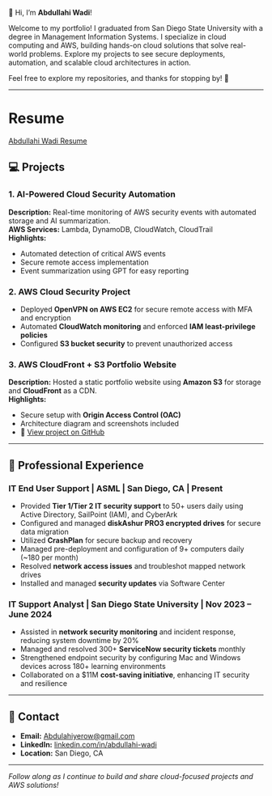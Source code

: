 👋 Hi, I’m **Abdullahi Wadi**!  

Welcome to my portfolio! I graduated from San Diego State University with a degree in Management Information Systems. I specialize in cloud computing and AWS, building hands-on cloud solutions that solve real-world problems. Explore my projects to see secure deployments, automation, and scalable cloud architectures in action.

Feel free to explore my repositories, and thanks for stopping by! 🚀  

---
# Resume
[Abdullahi Wadi Resume](https://github.com/user-attachments/files/22228324/Abdullahi.Wadi.Resume.C.pdf)







## 💻 Projects

### 1. AI-Powered Cloud Security Automation
**Description:** Real-time monitoring of AWS security events with automated storage and AI summarization.  
**AWS Services:** Lambda, DynamoDB, CloudWatch, CloudTrail  
**Highlights:**  
- Automated detection of critical AWS events  
- Secure remote access implementation  
- Event summarization using GPT for easy reporting  

### 2. AWS Cloud Security Project
- Deployed **OpenVPN on AWS EC2** for secure remote access with MFA and encryption  
- Automated **CloudWatch monitoring** and enforced **IAM least-privilege policies**  
- Configured **S3 bucket security** to prevent unauthorized access  

### 3. AWS CloudFront + S3 Portfolio Website
**Description:** Hosted a static portfolio website using **Amazon S3** for storage and **CloudFront** as a CDN.  
**Highlights:**  
- Secure setup with **Origin Access Control (OAC)**  
- Architecture diagram and screenshots included  
- 🔗 [View project on GitHub](https://github.com/AbdullahiWadi2025/aws-cloudfront-s3-portfolio-site)  

---

## 💼 Professional Experience

### IT End User Support | ASML | San Diego, CA | Present
- Provided **Tier 1/Tier 2 IT security support** to 50+ users daily using Active Directory, SailPoint (IAM), and CyberArk  
- Configured and managed **diskAshur PRO3 encrypted drives** for secure data migration  
- Utilized **CrashPlan** for secure backup and recovery  
- Managed pre-deployment and configuration of 9+ computers daily (~180 per month)  
- Resolved **network access issues** and troubleshot mapped network drives  
- Installed and managed **security updates** via Software Center  

### IT Support Analyst | San Diego State University | Nov 2023 – June 2024
- Assisted in **network security monitoring** and incident response, reducing system downtime by 20%  
- Managed and resolved 300+ **ServiceNow security tickets** monthly  
- Strengthened endpoint security by configuring Mac and Windows devices across 180+ learning environments  
- Collaborated on a $11M **cost-saving initiative**, enhancing IT security and resilience  

---

## 📧 Contact
- **Email:** Abdulahiyerow@gmail.com  
- **LinkedIn:** [linkedin.com/in/abdullahi-wadi](https://linkedin.com/in/abdullahi-wadi)  
- **Location:** San Diego, CA  

---

*Follow along as I continue to build and share cloud-focused projects and AWS solutions!*
